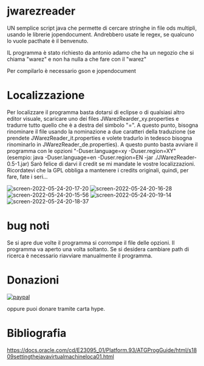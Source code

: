 # jwarezreader

UN semplice script java che permette di cercare stringhe in file ods multipli, usando le librerie jopendocument.
Andrebbero usate le regex, se qualcuno lo vuole pacthate è il benvenuto.

IL programma è stato richiesto da antonio adamo che ha un negozio che si chiama "warez" e non ha nulla a che fare con il "warez"

Per compilarlo è necessario gson e jopendocument

# Localizzazione

Per localizzare il programma basta dotarsi di eclipse o di qualsiasi altro editor visuale, scaricare uno dei files JWarezRearder_xy.properties e tradurre tutto quello che è a destra del simbolo "=".
A questo punto, bisogna rinominare il file usando la nominazione a due caratteri della traduzione (se prendete JWarezReader_it.properties e volete tradurlo in tedesco bisogna rinominarlo in JWarezReader_de.properties).
A questo punto basta avviare il programma con le opzioni "-Duser.language=xy -Duser.region=XY" (esempio: java -Duser.language=en -Duser.region=EN -jar ./JWarezReader-0.5-1.jar)
Sarò felice di darvi il credit se mi mandate le vostre localizzazioni.
Ricordatevi che la GPL obbliga a mantenere i credits originali, quindi, per fare, fate i seri...

![screen-2022-05-24-20-17-20](https://user-images.githubusercontent.com/49764967/170104746-6f4be52d-aeab-4ac9-82d8-05b2f013803b.png)
![screen-2022-05-24-20-16-28](https://user-images.githubusercontent.com/49764967/170104751-e9f6659b-9801-42ab-a5c9-27fc58df5814.png)
![screen-2022-05-24-20-15-56](https://user-images.githubusercontent.com/49764967/170104754-607a1463-cc76-4f68-9c5d-2bfb2e9f6bad.png)
![screen-2022-05-24-20-19-14](https://user-images.githubusercontent.com/49764967/170105046-18c79e3c-d03b-4365-88e6-23dd44b85031.png)
![screen-2022-05-24-20-18-37](https://user-images.githubusercontent.com/49764967/170105050-66605044-0855-40e7-a623-3c34080a5022.png)


# bug noti
Se si apre due volte il programma si corrompe il file delle opzioni. Il programma va aperto una volta soltanto.
Se si desidera cambiare path di ricerca è necessario riavviare manualmente il programma.

# Donazioni

[![paypal](https://www.paypalobjects.com/it_IT/IT/i/btn/btn_donateCC_LG.gif)](https://www.paypal.com/cgi-bin/webscr?cmd=_s-xclick&hosted_button_id=H4ZHTFRCETWXG)

oppure puoi donare tramite carta hype.

# Bibliografia

https://docs.oracle.com/cd/E23095_01/Platform.93/ATGProgGuide/html/s1809settingthejavavirtualmachineloca01.html
